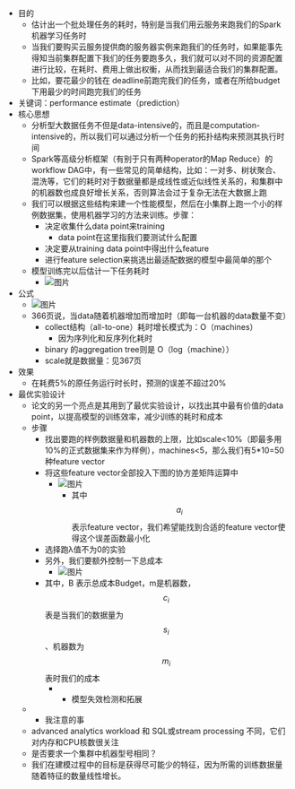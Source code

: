 * 目的 
    * 估计出一个批处理任务的耗时，特别是当我们用云服务来跑我们的Spark 机器学习任务时
    * 当我们要购买云服务提供商的服务器实例来跑我们的任务时，如果能事先得知当前集群配置下我们的任务要跑多久，我们就可以对不同的资源配置进行比较，在耗时、费用上做出权衡，从而找到最适合我们的集群配置。
    * 比如，要花最少的钱在 deadline前跑完我们的任务，或者在所给budget下用最少的时间跑完我们的任务
* 关键词：performance estimate（prediction）
* 核心思想
    * 分析型大数据任务不但是data-intensive的，而且是computation-intensive的，所以我们可以通过分析一个任务的拓扑结构来预测其执行时间
    * Spark等高级分析框架（有别于只有两种operator的Map Reduce）的workflow DAG中，有一些常见的简单结构，比如：一对多、树状聚合、混洗等，它们的耗时对于数据量都是成线性或近似线性关系的，和集群中的机器数也成良好增长关系，否则算法会过于复杂无法在大数据上跑
    * 我们可以根据这些结构来建一个性能模型，然后在小集群上跑一个小的样例数据集，使用机器学习的方法来训练。步骤：
        * 决定收集什么data point来training
            * data point在这里指我们要测试什么配置
        * 决定要从training data point中得出什么feature
        * 进行feature selection来挑选出最适配数据的模型中最简单的那个
    * 模型训练完以后估计一下任务耗时
        * ![图片](https://uploader.shimo.im/f/z85T5AiPR8NfKQGY.png!thumbnail?fileGuid=XpTpkQwPYpWkKgW6)
* 公式
    * ![图片](https://uploader.shimo.im/f/sEgTy7g29NRoasrG.png!thumbnail?fileGuid=XpTpkQwPYpWkKgW6)
    * 366页说，当data随着机器增加而增加时（即每一台机器的data数量不变）
        * collect结构（all-to-one）耗时增长模式为：O（machines）
            * 因为序列化和反序列化耗时
        * binary 的aggregation tree则是 O（log（machine））
        * scale就是数据量：见367页
* 效果
    * 在耗费5%的原任务运行时长时，预测的误差不超过20%
* 最优实验设计
    * 论文的另一个亮点是其用到了最优实验设计，以找出其中最有价值的data point，以提高模型的训练效率，减少训练的耗时和成本
    * 步骤
        * 找出要跑的样例数据量和机器数的上限，比如scale<10%（即最多用10%的正式数据集来作为样例），machines<5，那么我们有5*10=50种feature vector
        * 将这些feature vector全部投入下图的协方差矩阵运算中
            * ![图片](https://uploader.shimo.im/f/8K2BVdwHKzjFJABj.png!thumbnail?fileGuid=XpTpkQwPYpWkKgW6)
                * 其中$$a_i$$表示feature vector，我们希望能找到合适的feature vector使得这个误差函数最小化
        * 选择跑λ值不为0的实验
        * 另外，我们要额外控制一下总成本
            * ![图片](https://uploader.shimo.im/f/Zq95ZpQSe5mKikmw.png!thumbnail?fileGuid=XpTpkQwPYpWkKgW6)
        * 其中，B 表示总成本Budget，m是机器数，$$c_i$$表是当我们的数据量为$$s_i$$、机器数为$$m_i$$表时我们的成本
            * * 模型失效检测和拓展
    * * 我注意的事
    * advanced analytics workload 和 SQL或stream processing 不同，它们对内存和CPU核数很关注
    * 是否要求一个集群中机器型号相同？
    * 我们在建模过程中的目标是获得尽可能少的特征，因为所需的训练数据量随着特征的数量线性增长。
